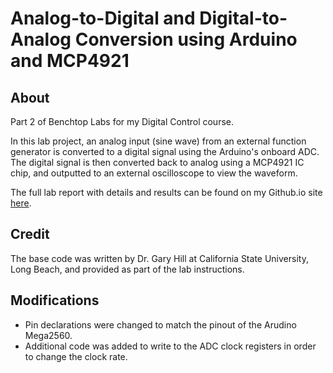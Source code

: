 # Analog-to-Digital and Digital-to-Analog Conversion using Arduino and MCP4921 #

## About ## 
Part 2 of Benchtop Labs for my Digital Control course.

In this lab project, an analog input (sine wave) from an external function generator is converted to a digital signal using the Arduino's onboard ADC. The digital signal is then converted back to analog using a MCP4921 IC chip, and outputted to an external oscilloscope to view the waveform.

The full lab report with details and results can be found on my Github.io site <a href="http://nolanschan.github.io/projects/adcdac">here</a>.

## Credit ##
The base code was written by Dr. Gary Hill at California State University, Long Beach, and provided as part of the lab instructions.

## Modifications ##
- Pin declarations were changed to match the pinout of the Arudino Mega2560.
- Additional code was added to write to the ADC clock registers in order to change the clock rate.
